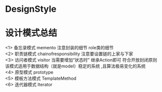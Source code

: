 # DesignStyle


  设计模式总结
=============

<1> 备忘录模式 memento  注意封装的细节  role类的细节  
<2> 职责链模式 chainofresponsibility 注意要设置链的上家与下家  
<3> 访问者模式 visitor  当需要增加“状态时” 继承Action即可 符合开放封闭原则  
             该模式适用于数据结构（就是model）稳定的系统 ,且算法极易变化的系统  
<4> 原型模式     prototype               
<5> 模板方法模式 TemplateMethod  
<6> 迭代器模式 Iterator  
